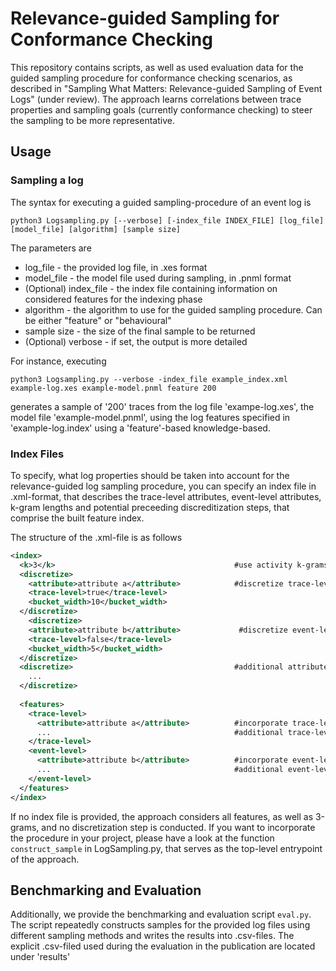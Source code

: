 # Relevance-guided Sampling for Conformance Checking

This repository contains scripts, as well as used evaluation data for the guided sampling procedure for conformance checking scenarios, as described in "Sampling What Matters: Relevance-guided Sampling of Event Logs" (under review). The approach learns correlations between trace properties and sampling goals (currently conformance checking) to steer the sampling to be more representative.

## Usage ##

### Sampling a log ###
The syntax for executing a guided sampling-procedure of an event log is

```
python3 Logsampling.py [--verbose] [-index_file INDEX_FILE] [log_file] [model_file] [algorithm] [sample size]
```
The parameters are
* log_file - the provided log file, in .xes format
* model_file - the model file used during sampling, in .pnml format
* (Optional) index_file - the index file containing information on considered features for the indexing phase
* algorithm - the algorithm to use for the guided sampling procedure. Can be either "feature" or "behavioural"
* sample size - the size of the final sample to be returned
* (Optional) verbose - if set, the output is more detailed


For instance, executing

```
python3 Logsampling.py --verbose -index_file example_index.xml example-log.xes example-model.pnml feature 200
```
generates a sample of '200' traces from the log file 'exampe-log.xes', the model file 'example-model.pnml', using the log features specified in 'example-log.index' using a 'feature'-based knowledge-based.



### Index Files ###

To specify, what log properties should be taken into account for the relevance-guided log sampling procedure, you can specify an index file in .xml-format, that describes the trace-level attributes, event-level attributes, k-gram lengths and potential preceeding discreditization steps, that comprise the built feature index.

The structure of the .xml-file is as follows
```xml
<index>
  <k>3</k>                                        #use activity k-grams of length 3
  <discretize>
    <attribute>attribute a</attribute>            #discretize trace-level attribute 'a' using a bucket size of 10
    <trace-level>true</trace-level>
    <bucket_width>10</bucket_width>
  </discretize>
    <discretize>
    <attribute>attribute b</attribute>             #discretize event-level attribute 'b' using a bucket size of 5
    <trace-level>false</trace-level>
    <bucket_width>5</bucket_width>
  </discretize>
  <discretize>                                    #additional attributes that need discretization
    ...
  </discretize>
  
  <features>
    <trace-level>
      <attribute>attribute a</attribute>          #incorporate trace-level attribue 'a'
      ...                                         #additional trace-level attributes to incorporate
    </trace-level>
    <event-level>
      <attribute>attribute b</attribute>          #incorporate event-level attribue 'b'
      ...                                         #additional event-level attributes to incorporate
    </event-level>
  </features>
</index>
```
If no index file is provided, the approach considers all features, as well as 3-grams, and no discretization step is conducted.
If you want to incorporate the procedure in your project, please have a look at the function ```construct_sample``` in LogSampling.py, that serves as the top-level entrypoint of the approach.

## Benchmarking and Evaluation ##
Additionally, we provide the benchmarking and evaluation script ```eval.py```. The script repeatedly constructs samples for the provided log files using different sampling methods and writes the results into .csv-files. The explicit .csv-filed used during the evaluation in the publication are located under 'results'
